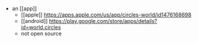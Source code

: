 - an [[app]]
	- [[apple]] https://apps.apple.com/us/app/circles-world/id1476168698 
	- [[android]] https://play.google.com/store/apps/details?id=world.circles 
	- not open source